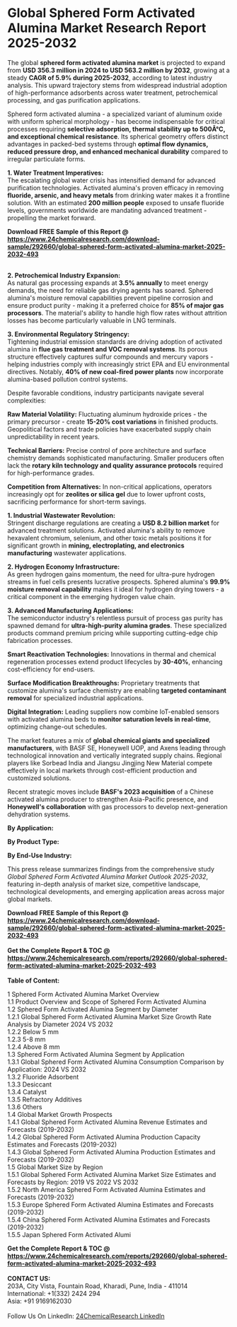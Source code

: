 <h1>Global Sphered Form Activated Alumina Market Research Report 2025-2032</h1><p>The global <strong>sphered form activated alumina market</strong> is projected to expand from <strong>USD 356.3 million in 2024 to USD 563.2 million by 2032</strong>, growing at a steady <strong>CAGR of 5.9% during 2025-2032</strong>, according to latest industry analysis. This upward trajectory stems from widespread industrial adoption of high-performance adsorbents across water treatment, petrochemical processing, and gas purification applications.</p><p>Sphered form activated alumina - a specialized variant of aluminum oxide with uniform spherical morphology - has become indispensable for critical processes requiring <strong>selective adsorption, thermal stability up to 500Â°C, and exceptional chemical resistance</strong>. Its spherical geometry offers distinct advantages in packed-bed systems through <strong>optimal flow dynamics, reduced pressure drop, and enhanced mechanical durability</strong> compared to irregular particulate forms.</p><p><strong>1. Water Treatment Imperatives:</strong><br>
The escalating global water crisis has intensified demand for advanced purification technologies. Activated alumina's proven efficacy in removing <strong>fluoride, arsenic, and heavy metals</strong> from drinking water makes it a frontline solution. With an estimated <strong>200 million people</strong> exposed to unsafe fluoride levels, governments worldwide are mandating advanced treatment - propelling the market forward.</p><div><b>Download FREE Sample of this Report @ 
            <a href="https://www.24chemicalresearch.com/download-sample/292660/global-sphered-form-activated-alumina-market-2025-2032-493">
            https://www.24chemicalresearch.com/download-sample/292660/global-sphered-form-activated-alumina-market-2025-2032-493</a></b></div><br><p><strong>2. Petrochemical Industry Expansion:</strong><br>
As natural gas processing expands at <strong>3.5% annually</strong> to meet energy demands, the need for reliable gas drying agents has soared. Sphered alumina's moisture removal capabilities prevent pipeline corrosion and ensure product purity - making it a preferred choice for <strong>85% of major gas processors</strong>. The material's ability to handle high flow rates without attrition losses has become particularly valuable in LNG terminals.</p><p><strong>3. Environmental Regulatory Stringency:</strong><br>
Tightening industrial emission standards are driving adoption of activated alumina in <strong>flue gas treatment and VOC removal systems</strong>. Its porous structure effectively captures sulfur compounds and mercury vapors - helping industries comply with increasingly strict EPA and EU environmental directives. Notably, <strong>40% of new coal-fired power plants</strong> now incorporate alumina-based pollution control systems.</p><p>Despite favorable conditions, industry participants navigate several complexities:</p><p><strong>Raw Material Volatility:</strong> Fluctuating aluminum hydroxide prices - the primary precursor - create <strong>15-20% cost variations</strong> in finished products. Geopolitical factors and trade policies have exacerbated supply chain unpredictability in recent years.</p><p><strong>Technical Barriers:</strong> Precise control of pore architecture and surface chemistry demands sophisticated manufacturing. Smaller producers often lack the <strong>rotary kiln technology and quality assurance protocols</strong> required for high-performance grades.</p><p><strong>Competition from Alternatives:</strong> In non-critical applications, operators increasingly opt for <strong>zeolites or silica gel</strong> due to lower upfront costs, sacrificing performance for short-term savings.</p><p><strong>1. Industrial Wastewater Revolution:</strong><br>
Stringent discharge regulations are creating a <strong>USD 8.2 billion market</strong> for advanced treatment solutions. Activated alumina's ability to remove hexavalent chromium, selenium, and other toxic metals positions it for significant growth in <strong>mining, electroplating, and electronics manufacturing</strong> wastewater applications.</p><p><strong>2. Hydrogen Economy Infrastructure:</strong><br>
As green hydrogen gains momentum, the need for ultra-pure hydrogen streams in fuel cells presents lucrative prospects. Sphered alumina's <strong>99.9% moisture removal capability</strong> makes it ideal for hydrogen drying towers - a critical component in the emerging hydrogen value chain.</p><p><strong>3. Advanced Manufacturing Applications:</strong><br>
The semiconductor industry's relentless pursuit of process gas purity has spawned demand for <strong>ultra-high-purity alumina grades</strong>. These specialized products command premium pricing while supporting cutting-edge chip fabrication processes.</p><p><strong>Smart Reactivation Technologies:</strong> Innovations in thermal and chemical regeneration processes extend product lifecycles by <strong>30-40%</strong>, enhancing cost-efficiency for end-users.</p><p><strong>Surface Modification Breakthroughs:</strong> Proprietary treatments that customize alumina's surface chemistry are enabling <strong>targeted contaminant removal</strong> for specialized industrial applications.</p><p><strong>Digital Integration:</strong> Leading suppliers now combine IoT-enabled sensors with activated alumina beds to <strong>monitor saturation levels in real-time</strong>, optimizing change-out schedules.</p><p>The market features a mix of <strong>global chemical giants and specialized manufacturers</strong>, with BASF SE, Honeywell UOP, and Axens leading through technological innovation and vertically integrated supply chains. Regional players like Sorbead India and Jiangsu Jingjing New Material compete effectively in local markets through cost-efficient production and customized solutions.</p><p>Recent strategic moves include <strong>BASF's 2023 acquisition</strong> of a Chinese activated alumina producer to strengthen Asia-Pacific presence, and <strong>Honeywell's collaboration</strong> with gas processors to develop next-generation dehydration systems.</p><p><strong>By Application:</strong></p><p><strong>By Product Type:</strong></p><p><strong>By End-Use Industry:</strong></p><p>This press release summarizes findings from the comprehensive study <em>Global Sphered Form Activated Alumina Market Outlook 2025-2032</em>, featuring in-depth analysis of market size, competitive landscape, technological developments, and emerging application areas across major global markets.</p><div><b>Download FREE Sample of this Report @ 
            <a href="https://www.24chemicalresearch.com/download-sample/292660/global-sphered-form-activated-alumina-market-2025-2032-493">
            https://www.24chemicalresearch.com/download-sample/292660/global-sphered-form-activated-alumina-market-2025-2032-493</a></b></div><br><div><b>Get the Complete Report & TOC @ 
            <a href="https://www.24chemicalresearch.com/reports/292660/global-sphered-form-activated-alumina-market-2025-2032-493">
            https://www.24chemicalresearch.com/reports/292660/global-sphered-form-activated-alumina-market-2025-2032-493</a></b></div><br>
            <b>Table of Content:</b><p>1 Sphered Form Activated Alumina Market Overview<br />
    1.1 Product Overview and Scope of Sphered Form Activated Alumina<br />
    1.2 Sphered Form Activated Alumina Segment by Diameter<br />
        1.2.1 Global Sphered Form Activated Alumina Market Size Growth Rate Analysis by Diameter 2024 VS 2032<br />
        1.2.2 Below 5 mm<br />
        1.2.3 5-8 mm<br />
        1.2.4 Above 8 mm<br />
    1.3 Sphered Form Activated Alumina Segment by Application<br />
        1.3.1 Global Sphered Form Activated Alumina Consumption Comparison by Application: 2024 VS 2032<br />
        1.3.2 Fluoride Adsorbent<br />
        1.3.3 Desiccant<br />
        1.3.4 Catalyst<br />
        1.3.5 Refractory Additives<br />
        1.3.6 Others<br />
    1.4 Global Market Growth Prospects<br />
        1.4.1 Global Sphered Form Activated Alumina Revenue Estimates and Forecasts (2019-2032)<br />
        1.4.2 Global Sphered Form Activated Alumina Production Capacity Estimates and Forecasts (2019-2032)<br />
        1.4.3 Global Sphered Form Activated Alumina Production Estimates and Forecasts (2019-2032)<br />
    1.5 Global Market Size by Region<br />
        1.5.1 Global Sphered Form Activated Alumina Market Size Estimates and Forecasts by Region: 2019 VS 2022 VS 2032<br />
        1.5.2 North America Sphered Form Activated Alumina Estimates and Forecasts (2019-2032)<br />
        1.5.3 Europe Sphered Form Activated Alumina Estimates and Forecasts (2019-2032)<br />
        1.5.4 China Sphered Form Activated Alumina Estimates and Forecasts (2019-2032)<br />
        1.5.5 Japan Sphered Form Activated Alumi</p><div><b>Get the Complete Report & TOC @ 
            <a href="https://www.24chemicalresearch.com/reports/292660/global-sphered-form-activated-alumina-market-2025-2032-493">
            https://www.24chemicalresearch.com/reports/292660/global-sphered-form-activated-alumina-market-2025-2032-493</a></b></div><br><b>CONTACT US:</b><br>
            203A, City Vista, Fountain Road, Kharadi, Pune, India - 411014<br>
            International: +1(332) 2424 294<br>
            Asia: +91 9169162030 <br><br>
            Follow Us On LinkedIn: <a href="https://www.linkedin.com/company/24chemicalresearch/">24ChemicalResearch LinkedIn</a>